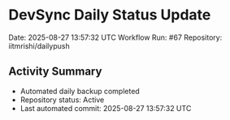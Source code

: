 # DevSync Daily Status Update
Date: 2025-08-27 13:57:32 UTC
Workflow Run: #67
Repository: iitmrishi/dailypush

## Activity Summary
- Automated daily backup completed
- Repository status: Active
- Last automated commit: 2025-08-27 13:57:32 UTC
